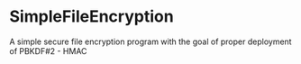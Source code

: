 # SimpleFileEncryption
A simple secure file encryption program with the goal of proper deployment of PBKDF#2 - HMAC
